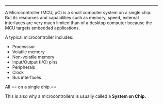 
---

A Microcontroller (MCU, μC) is a small computer system on a single chip. But its resources and capacilities such as memory, speed, external interfaces are very much limited than of a desktop computer because the MCU targets embedded applications.

A typical microcontroller includes:

 - Processsor
 - Volatile memory
 - Non-volatile memory
 - Input/Output (I/O) pins
 - Peripherals
 - Clock
 - Bus interfaces

 All == on a single chip.==

 This is also why a microcontrollers is usually called a **System on Chip.** 
